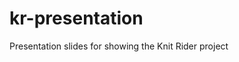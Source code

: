 <!-- Copyright (C) 2019 Turysaz, Bitbonk -->

# kr-presentation
Presentation slides for showing the Knit Rider project
